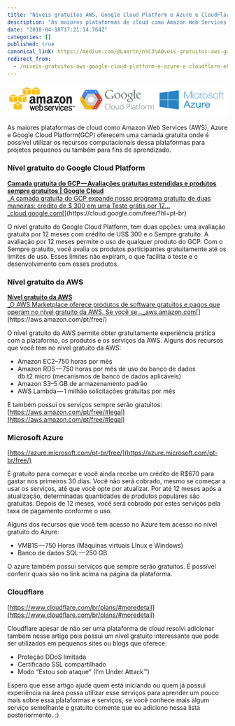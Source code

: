 ```yaml
---
title: "Níveis gratuitos AWS, Google Cloud Platform e Azure e CloudFlare"
description: "As maiores plataformas de cloud como Amazon Web Services (AWS), Azure e Google Cloud Platform(GCP) oferecem uma camada gratuita onde é…"
date: "2018-04-18T17:21:14.764Z"
categories: []
published: true
canonical_link: https://medium.com/@Laerte/n%C3%ADveis-gratuitos-aws-google-cloud-platform-e-azure-e-cloudflare-e0d3c02d5f39
redirect_from:
  - /níveis-gratuitos-aws-google-cloud-platform-e-azure-e-cloudflare-e0d3c02d5f39
---
```


![](./asset-1.png)

As maiores plataformas de cloud como Amazon Web Services (AWS), Azure e Google Cloud Platform(GCP) oferecem uma camada gratuita onde é possível utilizar os recursos computacionais dessa plataformas para projetos pequenos ou também para fins de aprendizado.

### Nível gratuito do Google Cloud Platform

[**Camada gratuita do GCP — Avaliações gratuitas estendidas e produtos sempre gratuitos | Google Cloud**  
_A camada gratuita do GCP expande nosso programa gratuito de duas maneiras: crédito de $ 300 em uma Teste grátis por 12…_cloud.google.com](https://cloud.google.com/free/?hl=pt-br "https://cloud.google.com/free/?hl=pt-br")[](https://cloud.google.com/free/?hl=pt-br)

O nível gratuito do Google Cloud Platform, tem duas opções: uma avaliação gratuita por 12 meses com crédito de US$ 300 e o Sempre gratuito. A avaliação por 12 meses permite o uso de qualquer produto do GCP. Com o Sempre gratuito, você avalia os produtos participantes gratuitamente até os limites de uso. Esses limites não expiram, o que facilita o teste e o desenvolvimento com esses produtos.

### Nível gratuito da AWS

[**Nível gratuito da AWS**  
_O AWS Marketplace oferece produtos de software gratuitos e pagos que operam no nível gratuito da AWS. Se você se…_aws.amazon.com](https://aws.amazon.com/pt/free/ "https://aws.amazon.com/pt/free/")[](https://aws.amazon.com/pt/free/)

O nível gratuito da AWS permite obter gratuitamente experiência prática com a plataforma, os produtos e os serviços da AWS. Alguns dos recursos que você tem no nível gratuito da AWS:

-   Amazon EC2–750 horas por mês
-   Amazon RDS — 750 horas por mês de uso do banco de dados db.t2.micro (mecanismos de banco de dados aplicáveis)
-   Amazon S3–5 GB de armazenamento padrão
-   AWS Lambda — 1 milhão solicitações gratuitas por mês

E também possui os serviços sempre serão gratuitos: [https://aws.amazon.com/pt/free/#legal](https://aws.amazon.com/pt/free/#legal)

### Microsoft Azure

[https://azure.microsoft.com/pt-br/free/](https://azure.microsoft.com/pt-br/free/)

É gratuito para começar e você ainda recebe um crédito de R$670 para gastar nos primeiros 30 dias. Você não será cobrado, mesmo se começar a usar os serviços, até que você opte por atualizar. Por até 12 meses após a atualização, determinadas quantidades de produtos populares são gratuitas. Depois de 12 meses, você será cobrado por estes serviços pela taxa de pagamento conforme o uso.

Alguns dos recursos que você tem acesso no Azure tem acesso no nível gratuito do Azure:

-   VMB1S — 750 Horas (Máquinas virtuais LInux e Windows)
-   Banco de dados SQL — 250 GB

O azure também possui serviços que sempre serão gratuitos. É possível conferir quais são no link acima na página da plataforma.

### Cloudflare

[https://www.cloudflare.com/br/plans/#moredetail](https://www.cloudflare.com/br/plans/#moredetail)

Cloudflare apesar de não ser uma plataforma de cloud resolvi adicionar também nesse artigo pois possui um nível gratuito interessante que pode ser utilizados em pequenos sites ou blogs que oferece:

-   Proteção DDoS limitada
-   Certificado SSL compartilhado
-   Modo “Estou sob ataque” (I’m Under Attack™)

Espero que esse artigo ajude quem está iniciando ou quem já possui experiência na área possa utilizar esse serviços para aprender um pouco mais sobre essa plataformas e serviços, se você conhece mais algum serviço semelhante e gratuito comente que eu adiciono nessa lista posteriormente. :)
